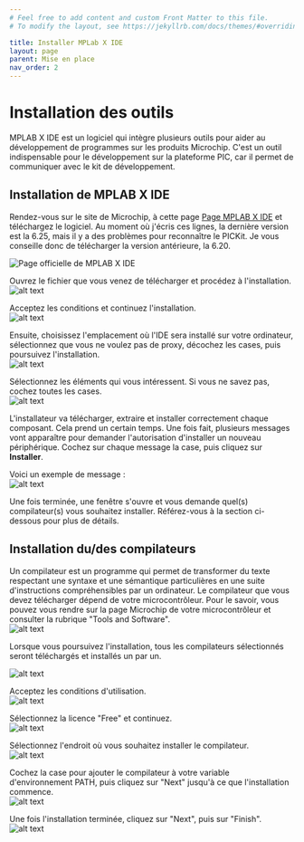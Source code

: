 ```yaml
---
# Feel free to add content and custom Front Matter to this file.
# To modify the layout, see https://jekyllrb.com/docs/themes/#overriding-theme-defaults

title: Installer MPLab X IDE
layout: page
parent: Mise en place
nav_order: 2
---
```


# Installation des outils  
MPLAB X IDE est un logiciel qui intègre plusieurs outils pour aider au développement de programmes sur les produits Microchip. C'est un outil indispensable pour le développement sur la plateforme PIC, car il permet de communiquer avec le kit de développement.

## Installation de MPLAB X IDE  
Rendez-vous sur le site de Microchip, à cette page [Page MPLAB X IDE](https://www.microchip.com/en-us/tools-resources/develop/mplab-x-ide) et téléchargez le logiciel. Au moment où j'écris ces lignes, la dernière version est la 6.25, mais il y a des problèmes pour reconnaître le PICKit. Je vous conseille donc de télécharger la version antérieure, la 6.20.

![Page officielle de MPLAB X IDE](mplab_dl.png)

Ouvrez le fichier que vous venez de télécharger et procédez à l'installation.  
![alt text](mplab_step-1.png)

Acceptez les conditions et continuez l'installation.  
![alt text](mplab_step-2.png)

Ensuite, choisissez l'emplacement où l'IDE sera installé sur votre ordinateur, sélectionnez que vous ne voulez pas de proxy, décochez les cases, puis poursuivez l'installation.  
![alt text](mplab_step-3.png)

Sélectionnez les éléments qui vous intéressent. Si vous ne savez pas, cochez toutes les cases.  
![alt text](mplab_step-4.png)

L'installateur va télécharger, extraire et installer correctement chaque composant. Cela prend un certain temps. Une fois fait, plusieurs messages vont apparaître pour demander l'autorisation d'installer un nouveau périphérique. Cochez sur chaque message la case, puis cliquez sur **Installer**.

Voici un exemple de message :  
![alt text](mplab_step-4.1.png)

Une fois terminée, une fenêtre s'ouvre et vous demande quel(s) compilateur(s) vous souhaitez installer. Référez-vous à la section ci-dessous pour plus de détails.

## Installation du/des compilateurs

Un compilateur est un programme qui permet de transformer du texte respectant une syntaxe et une sémantique particulières en une suite d'instructions compréhensibles par un ordinateur. Le compilateur que vous devez télécharger dépend de votre microcontrôleur. Pour le savoir, vous pouvez vous rendre sur la page Microchip de votre microcontrôleur et consulter la rubrique "Tools and Software".  
![alt text](mplab_find_compiler.png)

Lorsque vous poursuivez l'installation, tous les compilateurs sélectionnés seront téléchargés et installés un par un.

![alt text](mplab_compil_step-1.png)

Acceptez les conditions d'utilisation.  
![alt text](mplab_compil_step-2.png)

Sélectionnez la licence "Free" et continuez.  
![alt text](mplab_compil_step-3.png)

Sélectionnez l'endroit où vous souhaitez installer le compilateur.  
![alt text](mplab_compil_step-4.png)

Cochez la case pour ajouter le compilateur à votre variable d'environnement PATH, puis cliquez sur "Next" jusqu'à ce que l'installation commence.  
![alt text](mplab_compil_step-5.png)

Une fois l'installation terminée, cliquez sur "Next", puis sur "Finish".  
![alt text](mplab_compil_step-6.png)
